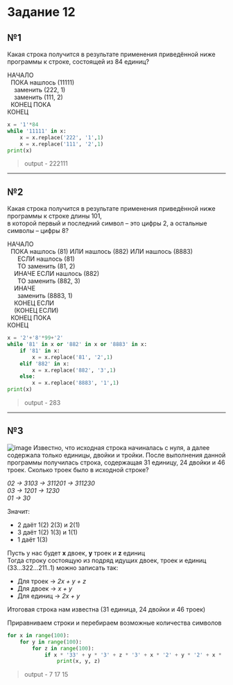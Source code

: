 # Задание 12

## №1

Какая строка получится в результате применения приведённой ниже программы к строке, состоящей из 84 единиц?

НАЧАЛО<br/>
&nbsp;&nbsp;ПОКА нашлось (11111)<br/>
&nbsp;&nbsp;&nbsp;&nbsp;заменить (222, 1)<br/>
&nbsp;&nbsp;&nbsp;&nbsp;заменить (111, 2)<br/>
&nbsp;&nbsp;КОНЕЦ ПОКА<br/>
КОНЕЦ<br/>

```python
x = '1'*84
while '11111' in x:
    x = x.replace('222', '1',1)
    x = x.replace('111', '2',1)
print(x)
```

> output - 222111


-----------------------------------------------------------------------------------------------------------------------------------------

## №2

Какая строка получится в результате применения приведённой ниже программы к строке длины 101, <br/>
в которой первый и последний символ – это цифры 2, а остальные символы – цифры 8?

НАЧАЛО<br/>
&nbsp;&nbsp;ПОКА  нашлось (81) ИЛИ нашлось (882) ИЛИ нашлось (8883)<br/>
&nbsp;&nbsp;&nbsp;&nbsp;&nbsp;&nbsp;ЕСЛИ  нашлось (81)<br/>
&nbsp;&nbsp;&nbsp;&nbsp;&nbsp;&nbsp;ТО заменить (81, 2)<br/>
&nbsp;&nbsp;&nbsp;&nbsp;ИНАЧЕ ЕСЛИ  нашлось (882)<br/>
&nbsp;&nbsp;&nbsp;&nbsp;&nbsp;&nbsp;ТО заменить (882, 3)<br/>
&nbsp;&nbsp;&nbsp;&nbsp;ИНАЧЕ<br/>
&nbsp;&nbsp;&nbsp;&nbsp;&nbsp;&nbsp;заменить (8883, 1)<br/>
&nbsp;&nbsp;&nbsp;&nbsp;КОНЕЦ ЕСЛИ<br/>
&nbsp;&nbsp;&nbsp;&nbsp;(КОНЕЦ ЕСЛИ)<br/>
&nbsp;&nbsp;КОНЕЦ ПОКА<br/>
КОНЕЦ<br/>

```python
x = '2'+'8'*99+'2'
while '81' in x or '882' in x or '8883' in x:
    if '81' in x:
        x = x.replace('81', '2',1)
    elif '882' in x:
        x = x.replace('882', '3',1)
    else:
        x = x.replace('8883', '1',1)
print(x)
```

> output - 283

-----------------------------------------------------------------------------------------------------------------------------------------

## №3
![image](https://user-images.githubusercontent.com/88733735/140987424-b877d1e4-46f2-4966-9c7c-85bb463175c9.png)
Известно, что исходная строка начиналась с нуля, а далее содержала только единицы, двойки и тройки. После выполнения данной программы получилась строка, содержащая 31 единицу, 24 двойки и 46 троек. Сколько троек было в исходной строке?


_02 -> 3103 -> 311201 -> 311230 <br/>
03 -> 1201 -> 1230<br/>
01 -> 30_<br/>

Значит:<br/>
- 2 даёт 1(2) 2(3) и 2(1)
- 3 даёт 1(2) 1(3) и 1(1)
- 1 даёт 1(3)

Пусть у нас будет **x** двоек, **y** троек и **z** единиц<br/>
Тогда строку состоящую из подряд идущих двоек, троек и единиц (33...322...211..1) можно записать так:<br/>
+ Для троек -> _2x + y + z_
+ Для двоек -> _x + y_
+ Для единиц -> _2x + y_

Итоговая строка нам известна (31 единица, 24 двойки и 46 троек)

Приравниваем строки и перебираем возможные количества символов

```python
for x in range(100):
    for y in range(100):
        for z in range(100):
            if x * '33' + y * '3' + z * '3' + x * '2' + y * '2' + x * '11' + y * '1' == 46 * '3' + 24 * '2' + 31 * '1':
                print(x, y, z)
```

> output - 7 17 15
